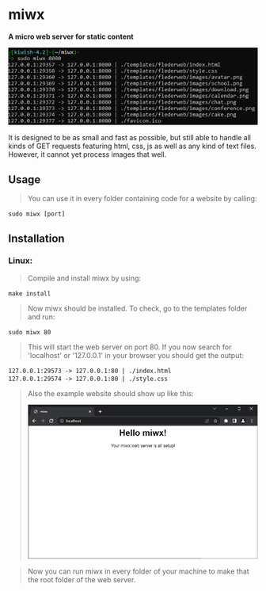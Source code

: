 # miwx
**A micro web server for static content**

![Alt Text](https://github.com/Flederossi/miwx/blob/main/assets/terminal.png)

It is designed to be as small and fast as possible, but still able to handle all kinds of GET requests featuring html, css, js as well as any kind of text files. However, it cannot yet process images that well.

## Usage
> You can use it in every folder containing code for a website by calling:
```
sudo miwx [port]
```

## Installation
### Linux:
> Compile and install miwx by using:
```
make install
```
> Now miwx should be installed. To check, go to the templates folder and run:
```
sudo miwx 80
```
> This will start the web server on port 80. If you now search for 'localhost' or '127.0.0.1' in your browser you should get the output:
```
127.0.0.1:29573 -> 127.0.0.1:80 | ./index.html
127.0.0.1:29574 -> 127.0.0.1:80 | ./style.css
```
> Also the example website should show up like this:
>
> ![Alt Text](https://github.com/Flederossi/miwx/blob/main/assets/screen.png)

> Now you can run miwx in every folder of your machine to make that the root folder of the web server.
